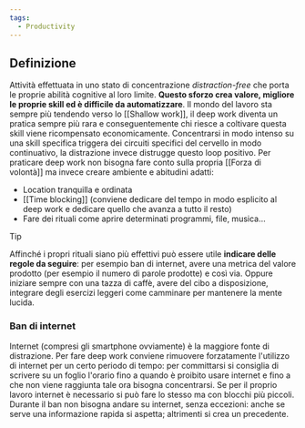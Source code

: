 ```yaml
---
tags:
  - Productivity
---
```



## Definizione

Attività effettuata in uno stato di concentrazione *distraction-free* che porta le proprie abilità cognitive al loro limite.
**Questo sforzo crea valore, migliore le proprie skill ed è difficile da automatizzare**.
Il mondo del lavoro sta sempre più tendendo verso lo [[Shallow work]], il deep work diventa un pratica sempre più rara e conseguentemente chi riesce a coltivare questa skill viene ricompensato economicamente.
Concentrarsi in modo intenso su una skill specifica triggera dei circuiti specifici del cervello in modo continuativo, la distrazione invece distrugge questo loop positivo.
Per praticare deep work non bisogna fare conto sulla propria [[Forza di volontà]] ma invece creare ambiente e abitudini adatti:
* Location tranquilla e ordinata
* [[Time blocking]] (conviene dedicare del tempo in modo esplicito al deep work e dedicare quello che avanza a tutto il resto)
* Fare dei rituali come aprire determinati programmi, file, musica…

> [!tip]
> Affinché i propri rituali siano più effettivi può essere utile **indicare delle regole da seguire**: per esempio ban di internet, avere una metrica del valore prodotto (per esempio il numero di parole prodotte) e così via. Oppure iniziare sempre con una tazza di caffè, avere del cibo a disposizione, integrare degli esercizi leggeri come camminare per mantenere la mente lucida.
>
### Ban di internet
Internet (compresi gli smartphone ovviamente) è la maggiore fonte di distrazione. Per fare deep work conviene rimuovere forzatamente l'utilizzo di internet per un certo periodo di tempo: per committarsi si consiglia di scrivere su un foglio l'orario fino a quando è proibito usare internet e fino a che non viene raggiunta tale ora bisogna concentrarsi.
Se per il proprio lavoro internet è necessario si può fare lo stesso ma con blocchi più piccoli.
Durante il ban non bisogna andare su internet, senza eccezioni: anche se serve una informazione rapida si aspetta; altrimenti si crea un precedente.